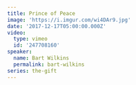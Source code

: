 ```yaml
---
title: Prince of Peace
image: 'https://i.imgur.com/wi4DAr9.jpg'
date: '2017-12-17T05:00:00.000Z'
video:
  type: vimeo
  id: '247708160'
speaker:
  name: Bart Wilkins
  permalink: bart-wilkins
series: the-gift
---
```


